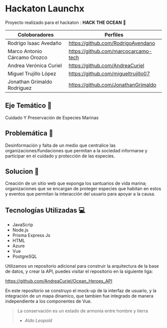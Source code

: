 # Hackaton Launchx
Proyecto realizado para el hackaton : **HACK THE OCEAN** :ocean:

| Coloboradores | Perfiles |
|---------------|----------|
|Rodrigo Isaac Avedaño|https://github.com/RodrigoAvendano|
|Marco Antonio Cárcamo Orozco|https://github.com/marcocarcamo-tech|
|Andrea Verónica Curiel|https://github.com/AndreaCuriel|
|Miguel Trujillo López|https://github.com/migueltrujillo07|
|Jonathan Grimaldo Rodriguez|https://github.com/JonathanGrimaldo|

## Eje Temático :turtle:
Cuidado Y Preservación de Especies Marinas 

## Problemática :loudspeaker:
Desinformación y falta de un medio que centralice las organizaciones/fundaciones que permitan a la sociedad informarse y participar en el cuidado y protección de las especies.

## Solucion :wrench:
Creación de un sitio web que exponga los santuarios de vida marina; organizaciones que se encargan de proteger especies que habitan en estos y eventos que permitan la interacción del usuario para apoyar a la causa.

## Tecnologías Utilizadas :computer:

- JavaScrip 
- Node.js
- Prisma Express Js
- HTML
- Azure
- Vue
- PostgreSQL


Utilizamos un repositorio adicional para construir la arquitectura de la base de datos, y crear la API, puedes visitar el repositorio en la siguiente liga:

https://github.com/AndreaCuriel/Ocean_Heroes_API

En este repositorio se construyo el mock-up de la interfaz de usuario, y la integración de un mapa dinamico, que tambien fue integrado de manera independiente a los componentes de Vue.

> La conservación es un estado de armonía entre hombre y tierra
> - *Aldo Leopold*



